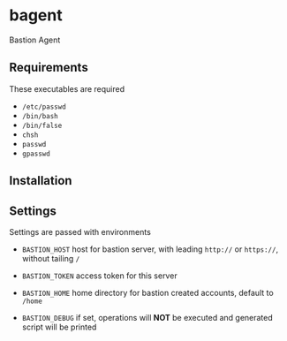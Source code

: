 # bagent

Bastion Agent

## Requirements

These executables are required

* `/etc/passwd`
* `/bin/bash`
* `/bin/false`
* `chsh`
* `passwd`
* `gpasswd`

## Installation

## Settings

Settings are passed with environments

* `BASTION_HOST` host for bastion server, with leading `http://` or `https://`, without tailing `/`
* `BASTION_TOKEN` access token for this server
* `BASTION_HOME` home directory for bastion created accounts, default to `/home`

* `BASTION_DEBUG` if set, operations will **NOT** be executed and generated script will be printed